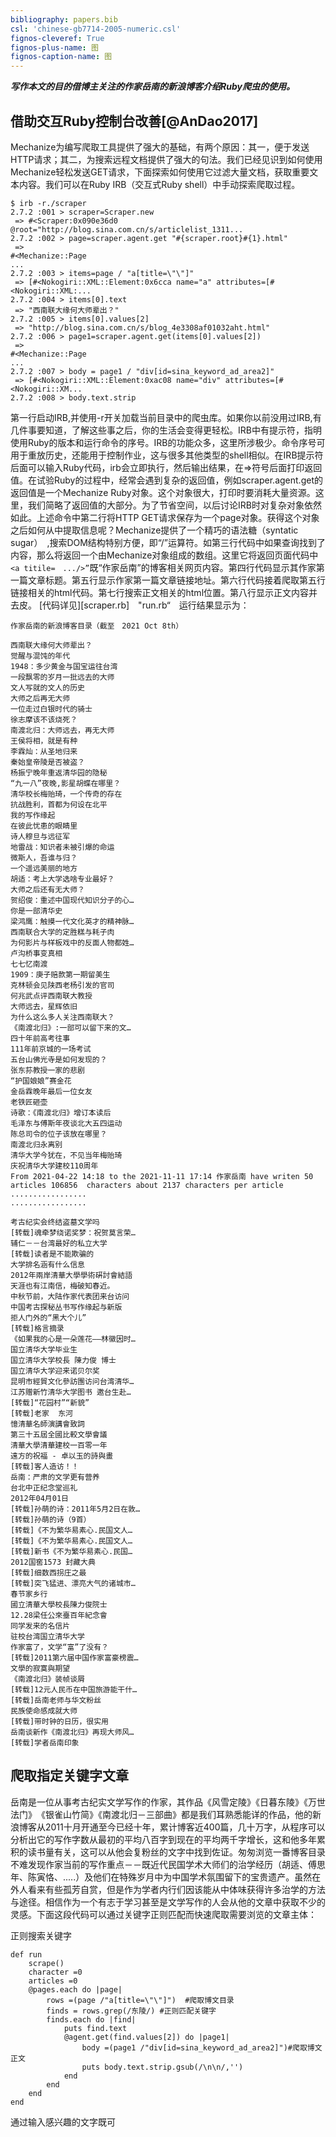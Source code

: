 ```yaml
---
bibliography: papers.bib
csl: 'chinese-gb7714-2005-numeric.csl'
fignos-cleveref: True
fignos-plus-name: 图
fignos-caption-name: 图
---
```


***写作本文的目的借博主关注的作家岳南的新浪博客介绍Ruby爬虫的使用。***

## 借助交互Ruby控制台改善[@AnDao2017]
Mechanize为编写爬取工具提供了强大的基础，有两个原因：其一，便于发送HTTP请求；其二，为搜索远程文档提供了强大的句法。<!--more-->我们已经见识到如何使用Mechanize轻松发送GET请求，下面探索如何使用它过滤大量文档，获取重要文本内容。我们可以在Ruby IRB（交互式Ruby shell）中手动探索爬取过程。

```
$ irb -r./scraper
2.7.2 :001 > scraper=Scraper.new
 => #<Scraper:0x090e36d0 @root="http://blog.sina.com.cn/s/articlelist_1311... 
2.7.2 :002 > page=scraper.agent.get "#{scraper.root}#{1}.html"
 => 	
#<Mechanize::Page
... 
2.7.2 :003 > items=page / "a[title=\"\"]"
 => [#<Nokogiri::XML::Element:0x6cca name="a" attributes=[#<Nokogiri::XML:... 
2.7.2 :004 > items[0].text
 => "西南联大缘何大师辈出？" 
2.7.2 :005 > items[0].values[2]
 => "http://blog.sina.com.cn/s/blog_4e3308af01032aht.html" 
2.7.2 :006 > page1=scraper.agent.get(items[0].values[2]) 
 => 
#<Mechanize::Page
... 
2.7.2 :007 > body = page1 / "div[id=sina_keyword_ad_area2]"
 => [#<Nokogiri::XML::Element:0xac08 name="div" attributes=[#<Nokogiri::XM... 
2.7.2 :008 > body.text.strip

```

第一行启动IRB,并使用-r开关加载当前目录中的爬虫库。如果你以前没用过IRB,有几件事要知道，了解这些事之后，你的生活会变得更轻松。IRB中有提示符，指明使用Ruby的版本和运行命令的序号。IRB的功能众多，这里所涉极少。命令序号可用于重放历史，还能用于控制作业，这与很多其他类型的shell相似。在IRB提示符后面可以输入Ruby代码，irb会立即执行，然后输出结果，在=>符号后面打印返回值。在试验Ruby的过程中，经常会遇到复杂的返回值，例如scraper.agent.get的返回值是一个Mechanize Ruby对象。这个对象很大，打印时要消耗大量资源。这里，我们简略了返回值的大部分。为了节省空间，以后讨论IRB时对复杂对象依然如此。上述命令中第二行将HTTP GET请求保存为一个page对象。获得这个对象之后如何从中提取信息呢？Mechanize提供了一个精巧的语法糖（syntatic sugar）　,搜索DOM结构特别方便，即“/”运算符。如第三行代码中如果查询找到了内容，那么将返回一个由Mechanize对象组成的数组。这里它将返回页面代码中 ```<a titile=　.../>”```既“作家岳南”的博客相关网页内容。第四行代码显示其作家第一篇文章标题。第五行显示作家第一篇文章链接地址。第六行代码接着爬取第五行链接相关的html代码。第七行搜索正文相关的html位置。第八行显示正文内容并去皮。
[代码详见][scraper.rb]　"run.rb“　运行结果显示为：

	作家岳南的新浪博客目录（截至　2021 Oct 8th）
```
西南联大缘何大师辈出？
觉醒与混饨的年代
1948：多少黄金与国宝运往台湾
一段飘零的岁月一批远去的大师
文人写就的文人的历史
大师之后再无大师
一位走过白银时代的骑士
徐志摩该不该烧死？
南渡北归：大师远去，再无大师
王侯将相，就是有种
李霖灿：从圣地归来
秦始皇帝陵是否被盗？
杨振宁晚年重返清华园的隐秘
“九一八”夜晚,影星胡蝶在哪里？
清华校长梅贻琦，一个传奇的存在
抗战胜利，首都为何设在北平
我的写作缘起
在彼此忧患的眼睛里
诗人穆旦与远征军
地雷战：知识者未被引爆的命运
微斯人，吾谁与归？
一个遥远美丽的地方
胡适：考上大学选啥专业最好？
大师之后还有无大师？
贺绍俊：重述中国现代知识分子的心…
你是一部清华史
梁鸿鹰：触摸一代文化英才的精神脉…
西南联合大学的定胜糕与耗子肉
为何影片与样板戏中的反面人物都姓…
卢沟桥事变真相
七七忆南渡
1909：庚子赔款第一期留美生
克林顿会见陕西老杨引发的官司
何兆武点评西南联大教授
大师远去，星辉依旧
为什么这么多人关注西南联大？
《南渡北归》:一部可以留下来的文…
四十年前高考往事
111年前京城的一场考试
五台山佛光寺是如何发现的？
张东荪教授一家的悲剧
“护国娘娘”赛金花
金岳霖晚年最后一位女友
老铁匠砸壶
诗歌：《南渡北归》增订本读后
毛泽东与傅斯年夜谈北大五四运动
陈总司令的位子该放在哪里？
南渡北归永离别
清华大学今犹在，不见当年梅贻琦
庆祝清华大学建校110周年
From 2021-04-22 14:18 to the 2021-11-11 17:14 作家岳南 have writen 50 articles 106856  characters about 2137 characters per article
.................
.................

考古纪实会终结盗墓文学吗
[转载]魂牵梦绕诺奖梦：祝贺莫言荣…
辅仁－－台湾最好的私立大学
[转载]读者是不能欺骗的
大学排名涵有什么信息
2012年兩岸清華大學學術硏討會結語
天涯也有江南信，梅破知春近。
中秋节前，大陆作家代表团来台访问
中国考古探秘丛书写作缘起与新版
拒人门外的“黑大个儿”
[转载]格言摘录
《如果我的心是一朵莲花——林徽因时…
国立清华大学毕业生
国立清华大学校長 陳力俊 博士
国立清华大学迎来诺贝尔奖
昆明市經貿文化參訪團访问台湾清华…
江苏赠新竹清华大学图书 邀台生赴…
[转载]“花园村”“新貌”
[转载]老家  东河
憶清華名師演講會致詞
第三十五屆全國比較文學會議
清華大學清華建校一百零一年
遠方的祝福 - 卓以玉的詩與畫
[转载]客人造访！！
岳南：严肃的文学更有营养
台北中正纪念堂巡礼
2012年04月01日
[转载]孙萌的诗：2011年5月2日在敦…
[转载]孙萌的诗（9首）
[转载]《不为繁华易素心.民国文人…
[转载]《不为繁华易素心.民国文人…
[转载]新书《不为繁华易素心.民国…
2012国窖1573 封藏大典
[转载]细数西拐庄之最
[转载]突飞猛进、漂亮大气的诸城市…
春节家乡行
國立清華大學校長陳力俊院士
12.28梁任公來臺百年紀念會
同学发来的名信片
驻校台湾国立清华大学
作家富了，文学“富”了没有？
[转载]2011第六届中国作家富豪榜震…
文學的寂寞與期望
《南渡北归》装帧谈屑
[转载]12元人民币在中国旅游能干什…
[转载]岳南老师与华文粉丝
民族使命感成就大师
[转载]带时钟的日历，很实用
岳南谈新作《南渡北归》再现大师风…
[转载]学者岳南印象
```



## 爬取指定关键字文章
岳南是一位从事考古纪实文学写作的作家，其作品《风雪定陵》《日暮东陵》《万世法门》　《银雀山竹简》《南渡北归－三部曲》都是我们耳熟悉能详的作品，他的新浪博客从2011十月开通至今已经十年，累计博客近400篇，几十万字，从程序可以分析出它的写作字数从最初的平均八百字到现在的平均两千字增长，这和他多年累积的读书量有关，这可以从他会复粉丝的文字中找到佐证。匆匆浏览一番博客目录不难发现作家当前的写作重点－－既近代民国学术大师们的治学经历（胡适、傅思年、陈寅恪、.....）及他们在特殊岁月中为中国学术氛围留下的宝贵遗产。虽然在外人看来有些孤芳自赏，但是作为学者内行们因该能从中体味获得许多治学的方法与途径。相信作为一个有志于学习甚至是文学写作的人会从他的文章中获取不少的灵感。下面这段代码可以通过关键字正则匹配而快速爬取需要浏览的文章主体：

正则搜索关键字
```
def run	
	scrape()
	character =0
	articles =0
	@pages.each do |page| 
		rows =(page /"a[title=\"\"]")  #爬取博文目录
		finds = rows.grep(/东陵/) #正则匹配关键字
		finds.each do |find|
			puts find.text
			@agent.get(find.values[2]) do |page1|
				body =(page1 /"div[id=sina_keyword_ad_area2]")#爬取博文正文
				puts body.text.strip.gsub(/\n\n/,'')
			end
		end
	end
end	
```
通过输入感兴趣的文字既可

